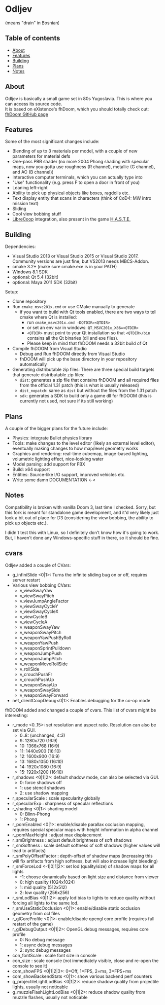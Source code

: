 # Odljev   
(means "drain" in Bosnian)   

## Table of contents

  * [About](#about)
  * [Features](#features)
  * [Building](#building)
  * [Plans](#plans)
  * [Notes](#notes)
  
## About

Odljev is basically a small game set in 80s Yugoslavia. This is where you can access its source code.    
It is based on eXistence's fhDoom, which you should totally check out: [fhDoom GitHub page](https://github.com/eXistence/fhDOOM)   

## Features

Some of the most significant changes include:
  * Blending of up to 3 materials per model, with a couple of new parameters for material defs
  * One-pass PBR shader (no more 2004 Phong shading with specular maps, now you gotta use roughness (R channel), metallic (G channel), and AO (B channel))
  * Interactive computer terminals, which you can actually type into
  * "Use" functionality (e.g. press F to open a door in front of you)
  * Leaning left-right
  * Ability to pick up physical objects like boxes, ragdolls etc.
  * Text display entity that scans in characters (think of CoD4: MW intro mission text)
  * Sliding
  * Cool view bobbing stuff
  * [LibreCoop](https://github.com/Stradex/H.A.S.T.E.) integration, also present in the game [H.A.S.T.E.](https://www.indiedb.com/games/haste-a-free-to-play-fps)

## Building

Dependencies:
  * Visual Studio 2013 or Visual Studio 2015 or Visual Studio 2017. Community versions are just fine, but VS2013 needs MBCS-Addon.
  * cmake 3.2+ (make sure cmake.exe is in your PATH)
  * Windows 8.1 SDK
  * optional: Qt 5.4 (32bit)
  * optional: Maya 2011 SDK (32bit)

Setup:
  * Clone repository
  * Run `cmake_msvc201x.cmd` or use CMake manually to generate 
    * if you want to build with Qt tools enabled, there are two ways to tell cmake where Qt is installed: 
      * run `cmake_msvc201x.cmd -DQTDIR=<QTDIR>`
      * or set an env var in windows: `QT_MSVC201x_X86=<QTDIR>`
      * `<QTDIR>` must point to your Qt installation so that `<QTDIR>/bin` contains all the Qt binaries (dll and exe files).
      * Please keep in mind that fhDOOM needs a 32bit build of Qt
  * Compile fhDOOM from Visual Studio
    * Debug and Run fhDOOM directly from Visual Studio
    * fhDOOM will pick up the base directory in your repository automatically
  * Generating distributable zip files: There are three special build targets that generate distributable zip files:
    * `dist`: generates a zip file that contains fhDOOM and all required files from the official 1.31 patch (this is what is usually released)
    * `dist_nopatch`: same as `dist` but without the files from the 1.31 patch
    * `sdk`: generates a SDK to build only a game dll for fhDOOM (this is currently not used, not sure if its still working)

## Plans

A couple of the bigger plans for the future include:
  * Physics: integrate Bullet physics library
  * Tools: make changes to the level editor (likely an external level editor), eventually making changes to how map/level geometry works
  * Graphics and rendering: real-time cubemap, image-based lighting, volumetric lighting effect, nice-looking water
  * Model parsing: add support for FBX
  * Build: x64 support
  * Entities: Source-like I/O support, improved vehicles etc.
  * Write some damn DOCUMENTATION <-<

## Notes

Compatibility is broken with vanilla Doom 3, last time I checked.
Sorry, but this fork is meant for standalone game development, and it'd very likely just look a bit out of place for D3 (considering the view bobbing, the ability to pick up objects etc.).   

I didn't test this with Linux, so I definitely don't know how it's going to work. But, I haven't done any Windows-specific stuff in there, so it should be fine.

## cvars

Odljev added a couple of CVars:

  * g_infiniSlide <0|1>: Turns the infinite sliding bug on or off, requires server restart
  * Various view bobbing CVars:
    * v_viewSwayYaw<float>
    * v_viewSwayPitch<float>
    * v_viewJumpAngleFactor<float>
    * v_viewSwayCycleY<float>
    * v_viewSwayCycleX<float>
    * v_viewCycleB<float>
    * v_viewCycleA<float>
    * v_weaponSwayYaw<float>
    * v_weaponSwayPitch<float>
    * v_weaponYawPushByRoll<float>
    * v_weaponYawPush<float>
    * v_weaponSprintPulldown<float>
    * v_weaponJumpPush<float>
    * v_weaponJumpPitch<float>
    * v_weaponMoveRollSide<float>
    * v_rollSide<float>
    * v_crouchPushFr<float>
    * v_crouchPushUp<float>
    * v_weaponSwayUp<float>
    * v_weaponSwaySide<float>
    * v_weaponSwayForward<float>
  * net_clientCoopDebug<0|1>: Enables debugging for the co-op mode

fhDOOM added and changed a couple of cvars. This list of cvars might be interesting:

  * r_mode <0..15>: set resolution and aspect ratio. Resolution can also be set via GUI.
    * 0..8: (unchanged, 4:3)
    * 9: 1280x720 (16:9)
    * 10: 1366x768 (16:9)
    * 11: 1440x900 (16:10)
    * 12: 1600x900 (16:9)
    * 13: 1680x1050 (16:10)
    * 14: 1920x1080 (16:9)
    * 15: 1920x1200 (16:10)
  * r_shadows <0|1|2>: default shadow mode, can also be selected via GUI.
    * 0: force shadows off
    * 1: use stencil shadows
    * 2: use shadow mapping
  * r_specularScale <float>: scale specularity globally
  * r_specularExp <float>: sharpness of specular reflections
  * r_shading <0|1>: shading model
    * 0: Blinn-Phong
    * 1: Phong
  * r_pomEnabled <0|1>: enable/disable parallax occlusion mapping, requires special specular maps with height information in alpha channel
  * r_pomMaxHeight <float>: adjust max displacement
  * r_smBrightness <float>: adjust default brightness of soft shadows
  * r_smSoftness <float>: scale default softness of soft shadows (higher values will lead to artifacts)
  * r_smPolyOffsetFactor <float>: depth-offset of shadow maps (increasing this will fix artifacts from high softness, but will also increase light bleeding)
  * r_smForceLod <-1|0|1|2>: set lod (quality/size) of shadow maps for all lights
    * -1: choose dynamically based on light size and distance from viewer
    * 0: high quality (1024x1024)
    * 1: mid quality (512x512)
    * 2: low quality (256x256)
  * r_smLodBias <0|1|2>: apply lod bias to lights to reduce quality without forcing all lights to the same lod.
  * r_smUseStaticOcclusion <0|1>: enable/disable static occlusion geometry from ocl files
  * r_glCoreProfile <0|1>: enable/disable opengl core profile (requires full restart of the game)
  * r_glDebugOutput <0|1|2>: OpenGL debug messages, requires core profile
    * 0: No debug message
    * 1: async debug messages
    * 2: sync debug messages   
  * con_fontScale <float>: scale font size in console
  * con_size <float>: scale console (not immediately visible, close and re-open the console to see it)
  * com_showFPS <0|1|2|3>: 0=Off, 1=FPS, 2=ms, 3=FPS+ms
  * com_showBackendStats <0|1>: show various backend perf counters
  * g_projectileLightLodBias <0|1|2>: reduce shadow quality from projectile lights, usually not noticable
  * g_muzzleFlashLightLodBias <0|1|2>: reduce shadow quality from muzzle flashes, usually not noticable
